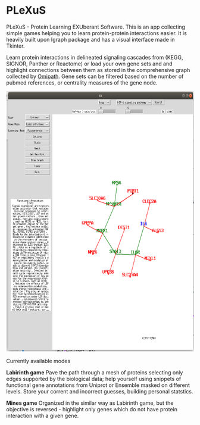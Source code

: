 # PLeXuS
PLeXuS - Protein Learning EXUberant Software. This is an app collecting simple games helping you to learn protein-protein interactions easier. It is heavily built upon Igraph package and has a visual interface made in Tkinter. 

Learn protein interactions in delineated signaling cascades from (KEGG, SIGNOR, Panther or Reactome) or load your own gene sets and and highlight connections between them as stored in the comprehensive graph collected by <a href="https://github.com/saezlab/pypath"> Omipath</a>. Gene sets can be filtered based on the number of pubmed references, or centrality measures of the gene node.

<img src="https://github.com/culpritgene/PLeXuS/blob/master/Resources/PLEXUS_Sreenshot.png" width="620" height="700" />

Currently available modes

<b>Labirinth game</b>
Pave the path through a mesh of proteins selecting only edges supported by the biological data; help yourself using snippets of functional gene annotations from Uniprot or Ensemble masked on different levels. Store your corrent and incorrect guesses, building personal statstics. 

<b>Mines game</b>
Organized in the similar way as Labirinth game, but the objective is reversed - highlight only genes which do not have protein interaction with a given gene. 
